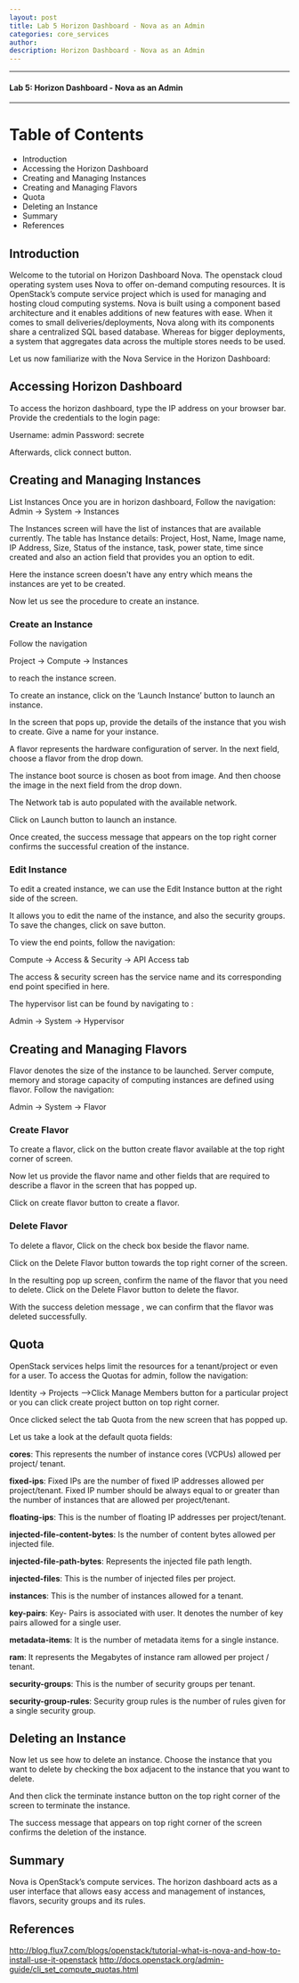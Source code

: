```yaml
---
layout: post
title: Lab 5 Horizon Dashboard - Nova as an Admin
categories: core_services
author: 
description: Horizon Dashboard - Nova as an Admin
---
```


* * *
#### Lab 5: Horizon Dashboard - Nova as an Admin #
* * *

# Table of Contents
* Introduction
* Accessing the Horizon Dashboard
* Creating and Managing Instances
* Creating and Managing Flavors
* Quota
* Deleting an Instance
* Summary
* References

## Introduction

Welcome to the tutorial on Horizon Dashboard Nova. The openstack cloud operating system uses Nova to offer on-demand computing resources. It is OpenStack’s compute service project which is used for managing and hosting cloud computing systems. Nova is built using a component based architecture and it enables additions of new features with ease. When it comes to small deliveries/deployments, Nova along with its components share a centralized SQL based database. Whereas for bigger deployments, a system that aggregates data across the multiple stores needs to be used. 

Let us now familiarize with the Nova Service in the Horizon Dashboard:

## Accessing Horizon Dashboard
To access the horizon dashboard, type the IP address on your browser bar. Provide the credentials to the login page:

Username: admin
Password: secrete

Afterwards, click connect button. 

## Creating and Managing Instances
List Instances
Once you are in horizon dashboard, Follow the navigation:
Admin → System → Instances

The Instances screen will have the list of instances that are available currently. The table has Instance details: Project, Host, Name, Image name, IP Address, Size, Status of the instance, task, power state, time since created and also an action field that provides you an option to edit. 

Here the instance screen doesn't have any entry which means the instances are yet to be created. 

Now let us see the procedure to create an instance. 

### Create an Instance
Follow the navigation  

Project →  Compute → Instances

to reach the instance screen. 

To create an instance, click on the ‘Launch Instance’ button to launch an instance. 

In the screen that pops up, provide the details of the instance that you wish to create. Give a name for your instance. 

A flavor represents the hardware configuration of server. In the next field, choose a flavor from the drop down. 

The instance boot source is chosen as boot from image. And then choose the image in the next field from the drop down.

The Network tab is auto populated with the available network. 

Click on Launch button to launch an instance.

Once created, the success message that appears on the top right corner confirms the successful creation of the instance. 

### Edit Instance

To edit a created instance, we can use the Edit Instance button at the right side of the screen. 

It allows you to edit the name of the instance, and also the security groups. To save the changes, click on save button.


To view the end points, follow the navigation: 

Compute → Access & Security → API Access tab 

The access & security screen has the service name and its corresponding end point specified in here.

The hypervisor list can be found by navigating to :

Admin → System → Hypervisor

## Creating and Managing Flavors
 Flavor denotes the size of the instance to be launched. Server compute, memory and storage capacity of computing instances are defined using flavor. 
Follow the navigation: 

Admin → System → Flavor


### Create Flavor
To create a flavor, click on the button create flavor available at the top right corner of screen. 

Now let us provide the flavor name and other fields that are required to describe a flavor in the screen that has popped up. 

Click on create flavor button to create a flavor. 

### Delete Flavor

To delete a flavor, Click on the check box beside the flavor name. 

Click on the Delete Flavor button towards the top right corner of the screen. 

In the resulting pop up screen, confirm the name of the flavor that you need to delete. Click on the Delete Flavor button to delete the flavor. 

With the success deletion message , we can confirm that the flavor was deleted successfully.

## Quota
OpenStack services helps limit the resources for a tenant/project or even for a user. To access the Quotas for admin, follow the navigation: 

Identity → Projects -->Click Manage Members button for a particular project or you can click create project button on top right corner. 

Once clicked select the tab Quota from the new screen that has popped up. 

Let us take a look at the default quota fields:


**cores**: This represents the number of instance cores (VCPUs) allowed per project/ tenant.

**fixed-ips**: Fixed IPs are the number of fixed IP addresses allowed per project/tenant. Fixed IP number should be always equal to or greater than the number of  instances that are allowed per project/tenant.

**floating-ips**: This is the number of floating IP addresses per project/tenant.

**injected-file-content-bytes**: Is the number of content bytes allowed per injected file.

**injected-file-path-bytes**: Represents the injected file path length.

**injected-files**: This is the number of injected files per project.

**instances**: This is the number of instances allowed for a tenant.

**key-pairs**: Key- Pairs is associated with user. It denotes the number of key pairs allowed for a single user.

**metadata-items**: It is the number of metadata items for a single  instance.

**ram**: It represents the Megabytes of instance ram allowed per project / tenant.

**security-groups**: This is the number of security groups per tenant.

**security-group-rules**: Security group rules is the number of rules given for a single security group. 

## Deleting an Instance

Now let us see how to delete an instance. 
Choose the instance that you want to delete by checking the box adjacent to the instance that you want to delete.

And then click the terminate instance button on the top right corner of the screen to terminate the instance. 

The success message that appears on top right corner of the screen confirms the deletion of the instance. 

## Summary

Nova is OpenStack’s compute services. The horizon dashboard acts as a user interface that allows easy access and management of instances, flavors, security groups and its rules.

## References

http://blog.flux7.com/blogs/openstack/tutorial-what-is-nova-and-how-to-install-use-it-openstack
http://docs.openstack.org/admin-guide/cli_set_compute_quotas.html
